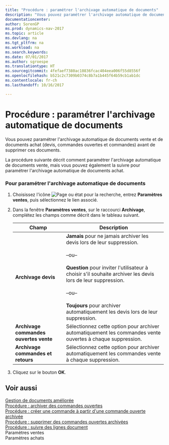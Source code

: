 ```yaml
---
title: "Procédure : paramétrer l'archivage automatique de documents"
description: "Vous pouvez paramétrer l'archivage automatique de documents vente et de documents achat (devis, commandes ouvertes et commandes) avant de supprimer ces documents."
documentationcenter: 
author: SorenGP
ms.prod: dynamics-nav-2017
ms.topic: article
ms.devlang: na
ms.tgt_pltfrm: na
ms.workload: na
ms.search.keywords: 
ms.date: 07/01/2017
ms.author: sgroespe
ms.translationtype: HT
ms.sourcegitcommit: 4fefaef7380ac10836fcac404eea006f55d8556f
ms.openlocfilehash: b521c2c7309b0374c8b7a1b445f64b59cb1ab1dc
ms.contentlocale: fr-ch
ms.lasthandoff: 10/16/2017

---
```

# <a name="how-to-set-up-automatic-archiving-of-documents"></a>Procédure : paramétrer l'archivage automatique de documents
Vous pouvez paramétrer l'archivage automatique de documents vente et de documents achat (devis, commandes ouvertes et commandes) avant de supprimer ces documents.  
  
 La procédure suivante décrit comment paramétrer l'archivage automatique de documents vente, mais vous pouvez également la suivre pour paramétrer l'archivage automatique de documents achat.  
  
### <a name="to-set-up-automatic-archiving-of-documents"></a>Pour paramétrer l'archivage automatique de documents  
  
1.  Choisissez l'icône ![Page ou état pour la recherche](media/ui-search/search_small.png "icône Page ou état pour la recherche"), entrez **Paramètres ventes**, puis sélectionnez le lien associé.  
  
2.  Dans la fenêtre **Paramètres ventes**, sur le raccourci **Archivage**, complétez les champs comme décrit dans le tableau suivant.  
  
    |Champ|Description|  
    |---------------------------------|---------------------------------------|  
    |**Archivage devis**|**Jamais** pour ne jamais archiver les devis lors de leur suppression.<br /><br /> –ou–<br /><br /> **Question** pour inviter l'utilisateur à choisir s'il souhaite archiver les devis lors de leur suppression.<br /><br /> –ou–<br /><br /> **Toujours** pour archiver automatiquement les devis lors de leur suppression.|  
    |**Archivage commandes ouvertes vente**|Sélectionnez cette option pour archiver automatiquement les commandes vente ouvertes à chaque suppression.|  
    |**Archivage commandes et retours**|Sélectionnez cette option pour archiver automatiquement les commandes vente à chaque suppression.|  
  
3.  Cliquez sur le bouton **OK**.  
  
## <a name="see-also"></a>Voir aussi  
 [Gestion de documents améliorée](enhanced-document-management.md)   
 [Procédure : archiver des commandes ouvertes](how-to-archive-blanket-orders.md)   
 [Procédure : créer une commande à partir d'une commande ouverte archivée](how-to-create-an-order-from-an-archived-blanket-order.md)   
 [Procédure : supprimer des commandes ouvertes archivées](how-to-delete-archived-blanket-orders.md)   
 [Procédure : suivre des lignes document](how-to-track-document-lines.md)   
 Paramètres ventes   
 Paramètres achats
